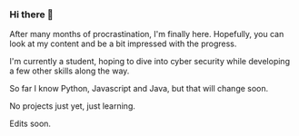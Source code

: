 ### Hi there 👋

After many months of procrastination, I'm finally here.
Hopefully, you can look at my content and be a bit impressed with the progress.

I'm currently a student, hoping to dive into cyber security while developing a few other skills along the way.

So far I know Python, Javascript and Java, but that will change soon.

No projects just yet, just learning.

Edits soon.
